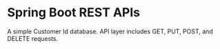 # Spring Boot REST APIs
A simple Customer Id database. API layer includes GET, PUT, POST, and DELETE requests.
